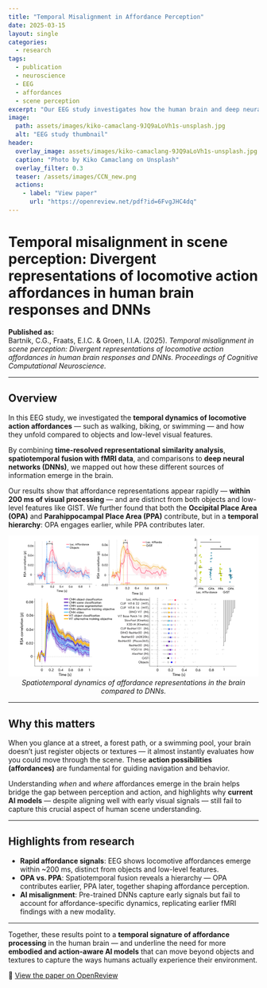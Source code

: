 ```yaml
---
title: "Temporal Misalignment in Affordance Perception"
date: 2025-03-15
layout: single
categories:
  - research
tags:
  - publication
  - neuroscience
  - EEG
  - affordances
  - scene perception
excerpt: "Our EEG study investigates how the human brain and deep neural networks differ in processing locomotive action affordances in visual scenes."
image:
  path: assets/images/kiko-camaclang-9JQ9aLoVh1s-unsplash.jpg
  alt: "EEG study thumbnail"
header:
  overlay_image: assets/images/kiko-camaclang-9JQ9aLoVh1s-unsplash.jpg
  caption: "Photo by Kiko Camaclang on Unsplash"
  overlay_filter: 0.3
  teaser: /assets/images/CCN_new.png
  actions:
    - label: "View paper"
      url: "https://openreview.net/pdf?id=6FvgJHC4dq"
---
```


# Temporal misalignment in scene perception: Divergent representations of locomotive action affordances in human brain responses and DNNs  

**Published as:**  
Bartnik, C.G., Fraats, E.I.C. & Groen, I.I.A. (2025). *Temporal misalignment in scene perception: Divergent representations of locomotive action affordances in human brain responses and DNNs.* *Proceedings of Cognitive Computational Neuroscience.*  

---

## Overview  
In this EEG study, we investigated the **temporal dynamics of locomotive action affordances** — such as walking, biking, or swimming — and how they unfold compared to objects and low-level visual features.  

By combining **time-resolved representational similarity analysis**, **spatiotemporal fusion with fMRI data**, and comparisons to **deep neural networks (DNNs)**, we mapped out how these different sources of information emerge in the brain.  

Our results show that affordance representations appear rapidly — **within 200 ms of visual processing** — and are distinct from both objects and low-level features like GIST. We further found that both the **Occipital Place Area (OPA)** and **Parahippocampal Place Area (PPA)** contribute, but in a **temporal hierarchy**: OPA engages earlier, while PPA contributes later.  

<p align="center">
  <img src="/assets/images/EEG_overview.png" alt="EEG overview of affordance dynamics" width="900"><br>
  <em>Spatiotemporal dynamics of affordance representations in the brain compared to DNNs.</em>
</p>

---

## Why this matters  
When you glance at a street, a forest path, or a swimming pool, your brain doesn’t just register objects or textures — it almost instantly evaluates how you could move through the scene. These **action possibilities (affordances)** are fundamental for guiding navigation and behavior.  

Understanding *when* and *where* affordances emerge in the brain helps bridge the gap between perception and action, and highlights why **current AI models** — despite aligning well with early visual signals — still fail to capture this crucial aspect of human scene understanding.  

---

## Highlights from research  
-  **Rapid affordance signals**: EEG shows locomotive affordances emerge within ~200 ms, distinct from objects and low-level features.  
-  **OPA vs. PPA**: Spatiotemporal fusion reveals a hierarchy — OPA contributes earlier, PPA later, together shaping affordance perception.  
-  **AI misalignment**: Pre-trained DNNs capture early signals but fail to account for affordance-specific dynamics, replicating earlier fMRI findings with a new modality.  

---

Together, these results point to a **temporal signature of affordance processing** in the human brain — and underline the need for more **embodied and action-aware AI models** that can move beyond objects and textures to capture the ways humans actually experience their environment.  

🔗 [View the paper on OpenReview](https://openreview.net/pdf?id=6FvgJHC4dq)  
